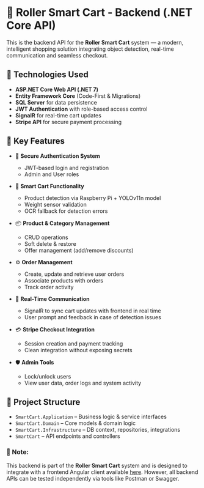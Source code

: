 # 🎯 Roller Smart Cart - Backend (.NET Core API)

This is the backend API for the **Roller Smart Cart** system — a modern, intelligent shopping solution integrating object detection, real-time communication and seamless checkout.

## 🚀 Technologies Used

- **ASP.NET Core Web API (.NET 7)**
- **Entity Framework Core** (Code-First & Migrations)
- **SQL Server** for data persistence
- **JWT Authentication** with role-based access control
- **SignalR** for real-time cart updates
- **Stripe API** for secure payment processing


## 🧠 Key Features

- 🔐 **Secure Authentication System**  
  - JWT-based login and registration  
  - Admin and User roles

- 🛒 **Smart Cart Functionality**  
  - Product detection via Raspberry Pi + YOLOv11n model  
  - Weight sensor validation  
  - OCR fallback for detection errors

- 📦 **Product & Category Management**  
  - CRUD operations  
  - Soft delete & restore  
  - Offer management (add/remove discounts)

- ⚙️ **Order Management**  
  - Create, update and retrieve user orders  
  - Associate products with orders  
  - Track order activity

- 🧾 **Real-Time Communication**  
  - SignalR to sync cart updates with frontend in real time  
  - User prompt and feedback in case of detection issues

- 💳 **Stripe Checkout Integration**  
  - Session creation and payment tracking  
  - Clean integration without exposing secrets

- 🛡️ **Admin Tools**  
  - Lock/unlock users  
  - View user data, order logs and system activity

## 📁 Project Structure

- `SmartCart.Application` – Business logic & service interfaces  
- `SmartCart.Domain` – Core models & domain logic  
- `SmartCart.Infrastructure` – DB context, repositories, integrations  
- `SmartCart` – API endpoints and controllers

### 📌 Note:
This backend is part of the **Roller Smart Cart** system and is designed to integrate with a frontend Angular client available [here](https://github.com/MennaMabrouk/Roller-Smart-Cart-Client). However, all backend APIs can be tested independently via tools like Postman or Swagger.

